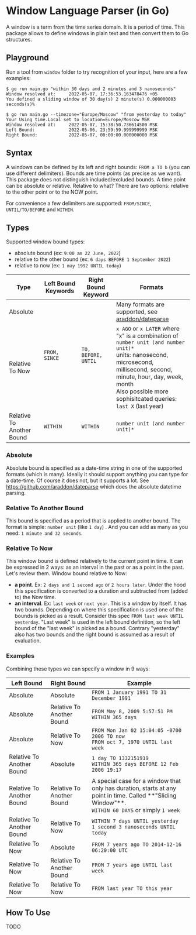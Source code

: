 # Window Language Parser (in Go)

A window is a term from the time series domain. It is a period of time.
This package allows to define windows in plain text and then convert them to Go structures.

## Playground

Run a tool from `window` folder to try recognition of your input, here are a few examples:

```shell
$ go run main.go "within 30 days and 2 minutes and 3 nanoseconds"
Window resolved at:     2022-05-07, 17:36:53.163478476 +05
You defined a sliding window of 30 day(s) 2 minute(s) 0.000000003 seconds(s)% 

$ go run main.go --timezone="Europe/Moscow" "from yesterday to today"
Your Using time.Local set to location=Europe/Moscow MSK 
Window resolved at:     2022-05-07, 15:38:50.736614500 MSK
Left Bound:             2022-05-06, 23:59:59.999999999 MSK
Right Bound:            2022-05-07, 00:00:00.000000000 MSK
```

## Syntax

A windows can be defined by its left and right bounds: `FROM a TO b` (you can use different delimiters). Bounds are time
points (as precise as we want).
This package does not distinguish included/excluded bounds. A time point can be absolute or relative. Relative to what?
There are two options: relative to the other point or to the NOW point.

For convenience a few delimiters are supported: `FROM/SINCE`, `UNTIL/TO/BEFORE` and `WITHIN`.

## Types

Supported window bound types:

- absolute bound (ex: `9:00 am 22 June, 2022`)
- relative to the other bound (ex: `6 days BEFORE 1 September 2022`)
- relative to now (ex: `1 may 1992 UNTIL today`)

<table>
  <thead>
    <tr>
      <th>Type</th>
      <th>Left Bound Keywords</th>
      <th>Right Bound Keyword</th>
      <th>Formats</th>
    </tr>
  </thead>
  <tr>
    <td>Absolute</td>
    <td rowspan="2"><code>FROM, SINCE</code></td>
    <td rowspan="2"><code>TO, BEFORE, UNTIL</code></td>
    <td>Many formats are supported, see <a href="https://github.com/araddon/dateparse">araddon/dateparse</a></td>
  </tr>
  <tr>
    <td>Relative To Now</td>
    <td>
      <code>x AGO</code> or <code>x LATER</code> where "x" is a combination of <code>number unit (and number unit)*</code>
      <br> units: nanosecond, microsecond, millisecond, second, minute, hour, day, week, month
      <br> Also possible more sophisitcated queries: <code>last X</code> (last year)
    </td>
  </tr>
  <tr>
    <td>Relative To Another Bound</td>
    <td><code>WITHIN</code></td>
    <td><code>WITHIN</code></td>
    <td><code>number unit (and number unit)*</code></td>
  </tr>
</table>

### Absolute

Absolute bound is specified as a date-time string in one of the supported formats (which is many). Ideally it should
support anything you can type for a date-time. Of course it does not, but it supports a lot.
See https://github.com/araddon/dateparse which does the absolute datetime parsing.

### Relative To Another Bound

This bound is specified as a period that is applied to another bound. The format is simple: `number unit` (like `1 day`)
. And you can add as many as you need: `1 minute and 32 seconds`.

### Relative To Now

This window bound is defined relatively to the current point in time.
It can be expressed in 2 ways: as an interval in the past or as a point in the past. Let's review them.
Window bound relative to Now:

- **a point**. Ex: `2 days and 1 second ago` or `2 hours later`. Under the hood this specification is converted to a
  duration and subtracted from (added to)  the Now time.
- **an interval**. Ex: `last week` or `next year`. This is a window by itself. It has two bounds. Depending on where
  this specification
  is used one of the bounds is picked as a result. Consider this spec `FROM last week UNTIL yesterday`. "Last week" is
  used in the left bound definition, so the left bound of the "last week" is picked as a bound. Contrary "yesterday"
  also has two bounds and the right bound is assumed as a result of evaluation.

### Examples

Combining these types we can specify a window in 9 ways:
<table>
    <thead>
    <tr>
        <th>Left Bound</th>        
        <th>Right Bound</th>
        <th>Example</th>        
    </tr>
    </thead>
    <tr>
        <td>Absolute</td>
        <td>Absolute</td>
        <td>
          <code>FROM 1 January 1991 TO 31 December 1991</code>
        </td>
    </tr>
    <tr>
        <td>Absolute</td>
        <td>Relative To Another Bound</td>
        <td>
          <code>FROM May 8, 2009 5:57:51 PM WITHIN 365 days</code>
        </td>
    </tr>
    <tr>
        <td>Absolute</td>
        <td>Relative To Now</td>
        <td>
          <code>FROM Mon Jan 02 15:04:05 -0700 2006 TO now</code>
          <br>
          <code>FROM oct 7, 1970 UNTIL last week</code>
        </td>
    </tr>
    <tr>
        <td>Relative To Another Bound</td>
        <td>Absolute</td>
        <td>
            <code>1 day TO 1332151919</code>
            <br>
            <code>WITHIN 365 days BEFORE 12 Feb 2006 19:17</code>
        </td>
    </tr>
    <tr>
        <td>Relative To Another Bound</td>
        <td>Relative To Another Bound</td>
        <td>
            A special case for a window that only has duration, starts at any point in time. 
            Called **"Sliding Window"**.
            <br>
            <code>WITHIN 60 DAYS</code> or simply <code>1 week</code>
        </td>
    </tr>
    <tr>
        <td>Relative To Another Bound</td>
        <td>Relative To Now</td>
        <td>
          <code>WITHIN 7 days UNTIL yesterday</code>
          <br>
          <code>1 second 3 nanoseconds UNTIL today</code>
        </td>
    </tr>
    <tr>
        <td>Relative To Now</td>
        <td>Absolute</td>
        <td><code>FROM 7 years ago TO 2014-12-16 06:20:00 UTC</code></td>
    </tr>
    <tr>
        <td>Relative To Now</td>
        <td>Relative To Another Bound</td>
        <td><code>FROM 7 years ago UNTIL last week</code></td>
    </tr>
    <tr>
        <td>Relative To Now</td>
        <td>Relative To Now</td>
        <td><code>FROM last year TO this year</code></td>
    </tr>
</table>

## How To Use

TODO